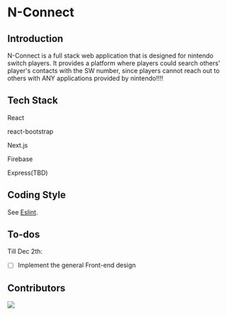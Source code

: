 # N-Connect

## Introduction

N-Connect is a full stack web application that is designed for nintendo switch players. It provides a platform where players could search others' player's contacts with the SW number, since players cannot reach out to others with ANY applications provided by nintendo!!!!

## Tech Stack

React

react-bootstrap

Next.js

Firebase

Express(TBD)

## Coding Style

See [Eslint](https://eslint.org/).

## To-dos

Till Dec 2th:

-   [ ] Implement the general Front-end design

## Contributors

<a href="https://github.com/jasonyxwu/N-Connect/graphs/contributors">
  <img src="https://contrib.rocks/image?repo=jasonyxwu/N-Connect" />
</a>
